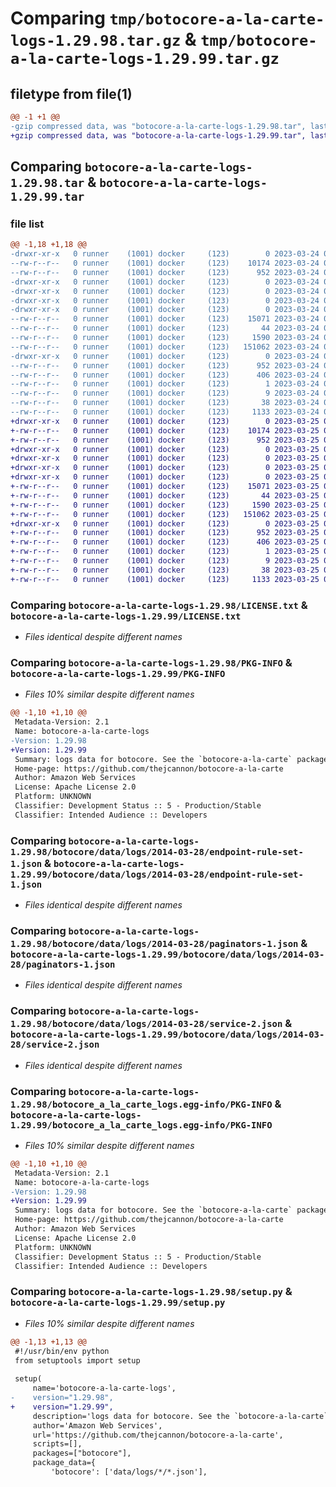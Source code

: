# Comparing `tmp/botocore-a-la-carte-logs-1.29.98.tar.gz` & `tmp/botocore-a-la-carte-logs-1.29.99.tar.gz`

## filetype from file(1)

```diff
@@ -1 +1 @@
-gzip compressed data, was "botocore-a-la-carte-logs-1.29.98.tar", last modified: Fri Mar 24 01:24:30 2023, max compression
+gzip compressed data, was "botocore-a-la-carte-logs-1.29.99.tar", last modified: Sat Mar 25 01:22:55 2023, max compression
```

## Comparing `botocore-a-la-carte-logs-1.29.98.tar` & `botocore-a-la-carte-logs-1.29.99.tar`

### file list

```diff
@@ -1,18 +1,18 @@
-drwxr-xr-x   0 runner    (1001) docker     (123)        0 2023-03-24 01:24:30.438050 botocore-a-la-carte-logs-1.29.98/
--rw-r--r--   0 runner    (1001) docker     (123)    10174 2023-03-24 01:24:30.000000 botocore-a-la-carte-logs-1.29.98/LICENSE.txt
--rw-r--r--   0 runner    (1001) docker     (123)      952 2023-03-24 01:24:30.438050 botocore-a-la-carte-logs-1.29.98/PKG-INFO
-drwxr-xr-x   0 runner    (1001) docker     (123)        0 2023-03-24 01:24:30.438050 botocore-a-la-carte-logs-1.29.98/botocore/
-drwxr-xr-x   0 runner    (1001) docker     (123)        0 2023-03-24 01:24:30.438050 botocore-a-la-carte-logs-1.29.98/botocore/data/
-drwxr-xr-x   0 runner    (1001) docker     (123)        0 2023-03-24 01:24:30.438050 botocore-a-la-carte-logs-1.29.98/botocore/data/logs/
-drwxr-xr-x   0 runner    (1001) docker     (123)        0 2023-03-24 01:24:30.438050 botocore-a-la-carte-logs-1.29.98/botocore/data/logs/2014-03-28/
--rw-r--r--   0 runner    (1001) docker     (123)    15071 2023-03-24 01:23:57.000000 botocore-a-la-carte-logs-1.29.98/botocore/data/logs/2014-03-28/endpoint-rule-set-1.json
--rw-r--r--   0 runner    (1001) docker     (123)       44 2023-03-24 01:23:57.000000 botocore-a-la-carte-logs-1.29.98/botocore/data/logs/2014-03-28/examples-1.json
--rw-r--r--   0 runner    (1001) docker     (123)     1590 2023-03-24 01:23:57.000000 botocore-a-la-carte-logs-1.29.98/botocore/data/logs/2014-03-28/paginators-1.json
--rw-r--r--   0 runner    (1001) docker     (123)   151062 2023-03-24 01:23:57.000000 botocore-a-la-carte-logs-1.29.98/botocore/data/logs/2014-03-28/service-2.json
-drwxr-xr-x   0 runner    (1001) docker     (123)        0 2023-03-24 01:24:30.438050 botocore-a-la-carte-logs-1.29.98/botocore_a_la_carte_logs.egg-info/
--rw-r--r--   0 runner    (1001) docker     (123)      952 2023-03-24 01:24:30.000000 botocore-a-la-carte-logs-1.29.98/botocore_a_la_carte_logs.egg-info/PKG-INFO
--rw-r--r--   0 runner    (1001) docker     (123)      406 2023-03-24 01:24:30.000000 botocore-a-la-carte-logs-1.29.98/botocore_a_la_carte_logs.egg-info/SOURCES.txt
--rw-r--r--   0 runner    (1001) docker     (123)        1 2023-03-24 01:24:30.000000 botocore-a-la-carte-logs-1.29.98/botocore_a_la_carte_logs.egg-info/dependency_links.txt
--rw-r--r--   0 runner    (1001) docker     (123)        9 2023-03-24 01:24:30.000000 botocore-a-la-carte-logs-1.29.98/botocore_a_la_carte_logs.egg-info/top_level.txt
--rw-r--r--   0 runner    (1001) docker     (123)       38 2023-03-24 01:24:30.438050 botocore-a-la-carte-logs-1.29.98/setup.cfg
--rw-r--r--   0 runner    (1001) docker     (123)     1133 2023-03-24 01:24:30.000000 botocore-a-la-carte-logs-1.29.98/setup.py
+drwxr-xr-x   0 runner    (1001) docker     (123)        0 2023-03-25 01:22:55.568330 botocore-a-la-carte-logs-1.29.99/
+-rw-r--r--   0 runner    (1001) docker     (123)    10174 2023-03-25 01:22:55.000000 botocore-a-la-carte-logs-1.29.99/LICENSE.txt
+-rw-r--r--   0 runner    (1001) docker     (123)      952 2023-03-25 01:22:55.568330 botocore-a-la-carte-logs-1.29.99/PKG-INFO
+drwxr-xr-x   0 runner    (1001) docker     (123)        0 2023-03-25 01:22:55.568330 botocore-a-la-carte-logs-1.29.99/botocore/
+drwxr-xr-x   0 runner    (1001) docker     (123)        0 2023-03-25 01:22:55.568330 botocore-a-la-carte-logs-1.29.99/botocore/data/
+drwxr-xr-x   0 runner    (1001) docker     (123)        0 2023-03-25 01:22:55.568330 botocore-a-la-carte-logs-1.29.99/botocore/data/logs/
+drwxr-xr-x   0 runner    (1001) docker     (123)        0 2023-03-25 01:22:55.568330 botocore-a-la-carte-logs-1.29.99/botocore/data/logs/2014-03-28/
+-rw-r--r--   0 runner    (1001) docker     (123)    15071 2023-03-25 01:22:12.000000 botocore-a-la-carte-logs-1.29.99/botocore/data/logs/2014-03-28/endpoint-rule-set-1.json
+-rw-r--r--   0 runner    (1001) docker     (123)       44 2023-03-25 01:22:12.000000 botocore-a-la-carte-logs-1.29.99/botocore/data/logs/2014-03-28/examples-1.json
+-rw-r--r--   0 runner    (1001) docker     (123)     1590 2023-03-25 01:22:12.000000 botocore-a-la-carte-logs-1.29.99/botocore/data/logs/2014-03-28/paginators-1.json
+-rw-r--r--   0 runner    (1001) docker     (123)   151062 2023-03-25 01:22:12.000000 botocore-a-la-carte-logs-1.29.99/botocore/data/logs/2014-03-28/service-2.json
+drwxr-xr-x   0 runner    (1001) docker     (123)        0 2023-03-25 01:22:55.568330 botocore-a-la-carte-logs-1.29.99/botocore_a_la_carte_logs.egg-info/
+-rw-r--r--   0 runner    (1001) docker     (123)      952 2023-03-25 01:22:55.000000 botocore-a-la-carte-logs-1.29.99/botocore_a_la_carte_logs.egg-info/PKG-INFO
+-rw-r--r--   0 runner    (1001) docker     (123)      406 2023-03-25 01:22:55.000000 botocore-a-la-carte-logs-1.29.99/botocore_a_la_carte_logs.egg-info/SOURCES.txt
+-rw-r--r--   0 runner    (1001) docker     (123)        1 2023-03-25 01:22:55.000000 botocore-a-la-carte-logs-1.29.99/botocore_a_la_carte_logs.egg-info/dependency_links.txt
+-rw-r--r--   0 runner    (1001) docker     (123)        9 2023-03-25 01:22:55.000000 botocore-a-la-carte-logs-1.29.99/botocore_a_la_carte_logs.egg-info/top_level.txt
+-rw-r--r--   0 runner    (1001) docker     (123)       38 2023-03-25 01:22:55.572330 botocore-a-la-carte-logs-1.29.99/setup.cfg
+-rw-r--r--   0 runner    (1001) docker     (123)     1133 2023-03-25 01:22:55.000000 botocore-a-la-carte-logs-1.29.99/setup.py
```

### Comparing `botocore-a-la-carte-logs-1.29.98/LICENSE.txt` & `botocore-a-la-carte-logs-1.29.99/LICENSE.txt`

 * *Files identical despite different names*

### Comparing `botocore-a-la-carte-logs-1.29.98/PKG-INFO` & `botocore-a-la-carte-logs-1.29.99/PKG-INFO`

 * *Files 10% similar despite different names*

```diff
@@ -1,10 +1,10 @@
 Metadata-Version: 2.1
 Name: botocore-a-la-carte-logs
-Version: 1.29.98
+Version: 1.29.99
 Summary: logs data for botocore. See the `botocore-a-la-carte` package for more info.
 Home-page: https://github.com/thejcannon/botocore-a-la-carte
 Author: Amazon Web Services
 License: Apache License 2.0
 Platform: UNKNOWN
 Classifier: Development Status :: 5 - Production/Stable
 Classifier: Intended Audience :: Developers
```

### Comparing `botocore-a-la-carte-logs-1.29.98/botocore/data/logs/2014-03-28/endpoint-rule-set-1.json` & `botocore-a-la-carte-logs-1.29.99/botocore/data/logs/2014-03-28/endpoint-rule-set-1.json`

 * *Files identical despite different names*

### Comparing `botocore-a-la-carte-logs-1.29.98/botocore/data/logs/2014-03-28/paginators-1.json` & `botocore-a-la-carte-logs-1.29.99/botocore/data/logs/2014-03-28/paginators-1.json`

 * *Files identical despite different names*

### Comparing `botocore-a-la-carte-logs-1.29.98/botocore/data/logs/2014-03-28/service-2.json` & `botocore-a-la-carte-logs-1.29.99/botocore/data/logs/2014-03-28/service-2.json`

 * *Files identical despite different names*

### Comparing `botocore-a-la-carte-logs-1.29.98/botocore_a_la_carte_logs.egg-info/PKG-INFO` & `botocore-a-la-carte-logs-1.29.99/botocore_a_la_carte_logs.egg-info/PKG-INFO`

 * *Files 10% similar despite different names*

```diff
@@ -1,10 +1,10 @@
 Metadata-Version: 2.1
 Name: botocore-a-la-carte-logs
-Version: 1.29.98
+Version: 1.29.99
 Summary: logs data for botocore. See the `botocore-a-la-carte` package for more info.
 Home-page: https://github.com/thejcannon/botocore-a-la-carte
 Author: Amazon Web Services
 License: Apache License 2.0
 Platform: UNKNOWN
 Classifier: Development Status :: 5 - Production/Stable
 Classifier: Intended Audience :: Developers
```

### Comparing `botocore-a-la-carte-logs-1.29.98/setup.py` & `botocore-a-la-carte-logs-1.29.99/setup.py`

 * *Files 10% similar despite different names*

```diff
@@ -1,13 +1,13 @@
 #!/usr/bin/env python
 from setuptools import setup
 
 setup(
     name='botocore-a-la-carte-logs',
-    version="1.29.98",
+    version="1.29.99",
     description='logs data for botocore. See the `botocore-a-la-carte` package for more info.',
     author='Amazon Web Services',
     url='https://github.com/thejcannon/botocore-a-la-carte',
     scripts=[],
     packages=["botocore"],
     package_data={
         'botocore': ['data/logs/*/*.json'],
```

